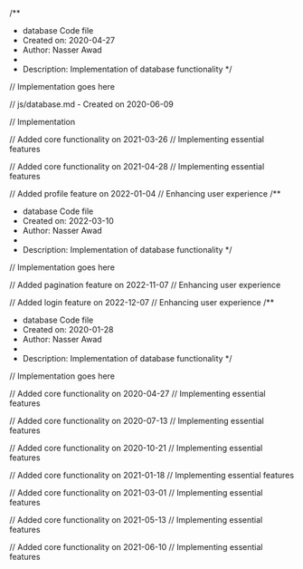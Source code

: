 /**
 * database Code file
 * Created on: 2020-04-27
 * Author: Nasser Awad
 *
 * Description: Implementation of database functionality
 */
 
// Implementation goes here

// js/database.md - Created on 2020-06-09

// Implementation

// Added core functionality on 2021-03-26
// Implementing essential features

// Added core functionality on 2021-04-28
// Implementing essential features

// Added profile feature on 2022-01-04
// Enhancing user experience
/**
 * database Code file
 * Created on: 2022-03-10
 * Author: Nasser Awad
 *
 * Description: Implementation of database functionality
 */
 
// Implementation goes here


// Added pagination feature on 2022-11-07
// Enhancing user experience

// Added login feature on 2022-12-07
// Enhancing user experience
/**
 * database Code file
 * Created on: 2020-01-28
 * Author: Nasser Awad
 *
 * Description: Implementation of database functionality
 */
 
// Implementation goes here


// Added core functionality on 2020-04-27
// Implementing essential features

// Added core functionality on 2020-07-13
// Implementing essential features

// Added core functionality on 2020-10-21
// Implementing essential features

// Added core functionality on 2021-01-18
// Implementing essential features

// Added core functionality on 2021-03-01
// Implementing essential features

// Added core functionality on 2021-05-13
// Implementing essential features

// Added core functionality on 2021-06-10
// Implementing essential features
